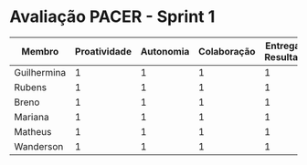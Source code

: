 #  Avaliação PACER - Sprint 1

| Membro | Proatividade | Autonomia | Colaboração | Entrega de Resultados | Média |
|--------|--------------|-----------|-------------|-----------------------|-------|
| Guilhermina | 1 | 1 | 1 | 1 | 1 |
| Rubens      | 1 | 1 | 1 | 1 | 1 |
| Breno       | 1 | 1 | 1 | 1 | 1 |
| Mariana     | 1 | 1 | 1 | 1 | 1 |
| Matheus     | 1 | 1 | 1 | 1 | 1 |
| Wanderson   | 1 | 1 | 1 | 1 | 1 |  
